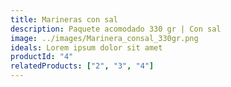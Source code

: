 ```yaml
---
title: Marineras con sal
description: Paquete acomodado 330 gr | Con sal
image: ../images/Marinera_consal_330gr.png
ideals: Lorem ipsum dolor sit amet
productId: "4"
relatedProducts: ["2", "3", "4"]
---
```

